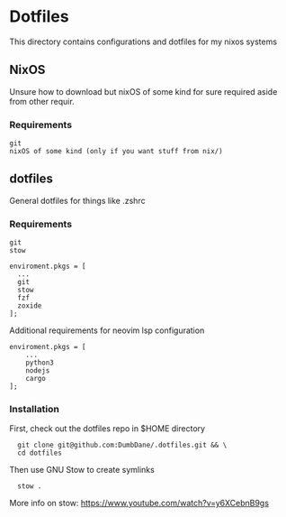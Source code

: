 # Dotfiles
This directory contains configurations and dotfiles for my nixos systems


## NixOS
Unsure how to download but nixOS of some kind for sure required aside from other requir.

### Requirements
    git
    nixOS of some kind (only if you want stuff from nix/)



## dotfiles
General dotfiles for things like .zshrc

### Requirements
    git
    stow
    
```
enviroment.pkgs = [
  ...
  git
  stow
  fzf
  zoxide
];
```

Additional requirements for neovim lsp configuration
```
enviroment.pkgs = [
    ...
    python3 
    nodejs
    cargo
];

```

### Installation
First, check out the dotfiles repo in $HOME directory

```
  git clone git@github.com:DumbDane/.dotfiles.git && \
  cd dotfiles
```

Then use GNU Stow to create symlinks

```
  stow .
```

More info on stow:
https://www.youtube.com/watch?v=y6XCebnB9gs
